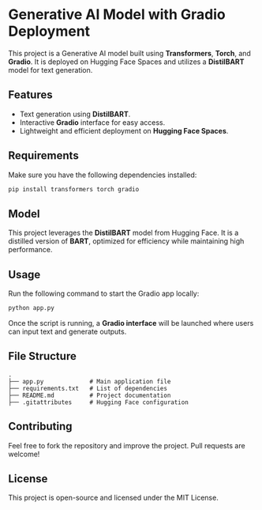 # Generative AI Model with Gradio Deployment

This project is a Generative AI model built using **Transformers**, **Torch**, and **Gradio**. It is deployed on Hugging Face Spaces and utilizes a **DistilBART** model for text generation.

## Features
- Text generation using **DistilBART**.
- Interactive **Gradio** interface for easy access.
- Lightweight and efficient deployment on **Hugging Face Spaces**.

## Requirements
Make sure you have the following dependencies installed:
```bash
pip install transformers torch gradio
```

## Model
This project leverages the **DistilBART** model from Hugging Face. It is a distilled version of **BART**, optimized for efficiency while maintaining high performance.

## Usage
Run the following command to start the Gradio app locally:
```bash
python app.py
```

Once the script is running, a **Gradio interface** will be launched where users can input text and generate outputs.

## File Structure
```
.
├── app.py             # Main application file
├── requirements.txt   # List of dependencies
├── README.md          # Project documentation
├── .gitattributes     # Hugging Face configuration
```



## Contributing
Feel free to fork the repository and improve the project. Pull requests are welcome!

## License
This project is open-source and licensed under the MIT License.


